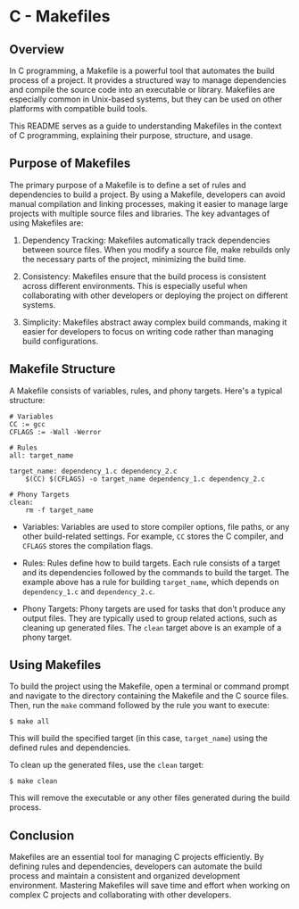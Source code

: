# C - Makefiles
## Overview
In C programming, a Makefile is a powerful tool that automates the build process of a project. It provides a structured way to manage dependencies and compile the source code into an executable or library. Makefiles are especially common in Unix-based systems, but they can be used on other platforms with compatible build tools.

This README serves as a guide to understanding Makefiles in the context of C programming, explaining their purpose, structure, and usage.

## Purpose of Makefiles
The primary purpose of a Makefile is to define a set of rules and dependencies to build a project. By using a Makefile, developers can avoid manual compilation and linking processes, making it easier to manage large projects with multiple source files and libraries. The key advantages of using Makefiles are:

1. Dependency Tracking: Makefiles automatically track dependencies between source files. When you modify a source file, make rebuilds only the necessary parts of the project, minimizing the build time.

2. Consistency: Makefiles ensure that the build process is consistent across different environments. This is especially useful when collaborating with other developers or deploying the project on different systems.

3. Simplicity: Makefiles abstract away complex build commands, making it easier for developers to focus on writing code rather than managing build configurations.

## Makefile Structure
A Makefile consists of variables, rules, and phony targets. Here's a typical structure:

```
# Variables
CC := gcc
CFLAGS := -Wall -Werror

# Rules
all: target_name

target_name: dependency_1.c dependency_2.c
    $(CC) $(CFLAGS) -o target_name dependency_1.c dependency_2.c

# Phony Targets
clean:
    rm -f target_name

```

- Variables: Variables are used to store compiler options, file paths, or any other build-related settings. For example, `CC` stores the C compiler, and `CFLAGS` stores the compilation flags.

- Rules: Rules define how to build targets. Each rule consists of a target and its dependencies followed by the commands to build the target. The example above has a rule for building `target_name`, which depends on `dependency_1.c` and `dependency_2.c`.

- Phony Targets: Phony targets are used for tasks that don't produce any output files. They are typically used to group related actions, such as cleaning up generated files. The `clean` target above is an example of a phony target.

## Using Makefiles
To build the project using the Makefile, open a terminal or command prompt and navigate to the directory containing the Makefile and the C source files. Then, run the `make` command followed by the rule you want to execute:

```
$ make all
```

This will build the specified target (in this case, `target_name`) using the defined rules and dependencies.

To clean up the generated files, use the `clean` target:

```
$ make clean
```

This will remove the executable or any other files generated during the build process.

## Conclusion
Makefiles are an essential tool for managing C projects efficiently. By defining rules and dependencies, developers can automate the build process and maintain a consistent and organized development environment. Mastering Makefiles will save time and effort when working on complex C projects and collaborating with other developers.
